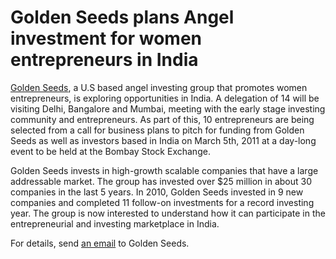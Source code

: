 # Golden Seeds plans Angel investment for women entrepreneurs in India

<a href="http://www.goldenseeds.com/">Golden Seeds</a>, a U.S based angel investing group that promotes women entrepreneurs, is exploring opportunities in India. A delegation of 14 will be visiting Delhi, Bangalore and Mumbai, meeting with the early stage investing community and entrepreneurs. As part of this, 10 entrepreneurs are being selected from a call for business plans to pitch for funding from Golden Seeds as well as investors based in India on March 5th, 2011 at a day-long event to be held at the Bombay Stock Exchange.

Golden Seeds invests in high-growth scalable companies that have a large addressable market. The group has invested over $25 million in about 30 companies in the last 5 years. In 2010, Golden Seeds invested in 9 new companies and completed 11 follow-on investments for a record investing year. The group is now interested to understand how it can participate in the entrepreneurial and investing marketplace in India.

For details, send <a href="mailto:sap@goldenseeds.com">an email</a> to Golden Seeds.